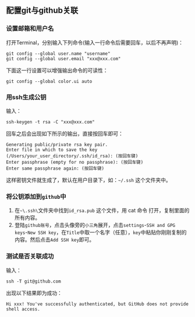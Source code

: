 ## 配置git与github关联

### 设置邮箱和用户名

打开Terminal，分别输入下列命令(输入一行命令后需要回车，以后不再声明)：

```shell
git config --global user.name "username"
git config --global user.email "xxx@xxx.com"
```

下面这一行设置可以增强输出命令的可读性：

```shell
git config --global color.ui auto
```

### 用ssh生成公钥

输入：

```shell
ssh-keygen -t rsa -C "xxx@xxx.com"
```

回车之后会出现如下所示的输出，直接按回车即可：

```shell
Generating public/private rsa key pair.
Enter file in which to save the key
(/Users/your_user_directory/.ssh/id_rsa): (按回车键)
Enter passphrase (empty for no passphrase): (按回车键)
Enter same passphrase again: (按回车键)
```

这样密钥文件就生成了，默认在用户目录下，如：`~/.ssh` 这个文件夹中。

### 将公钥添加到`github`中

1. 在`~\.ssh\`文件夹中找到`id_rsa.pub`  这个文件，用 cat 命令 打开，复制里面的所有内容。
2. 登陆`github账号`，点击头像旁的`小三角`展开，点击`settings`-`SSH and GPG keys`-`New SSH key`，在`Title`中取一个名字（任意），`key`中粘贴你刚刚复制的内容。然后点击`Add SSH key`即可。

### 测试是否关联成功

输入：

```shell
ssh -T git@github.com
```

出现以下结果即为成功：

```shell
Hi xxx! You've successfully authenticated, but GitHub does not provide shell access.
```

